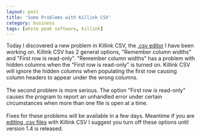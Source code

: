 ```yaml
---
layout: post
title: 'Some Problems with Killink CSV'
category: business
tags: [white peak software, killink]
---
```


Today I discovered a new problem in Killink CSV, the <a href="http://www.whitepeaksoftware.com/killink-csv.aspx">.csv editor</a> I have been working on.  Killink CSV has 2 general options, "Remember column widths" and "First row is read-only".  "Remember column widths" has a problem with hidden columns when the "First row is read-only" is turned on.  Killink CSV will ignore the hidden columns when populating the first row causing column headers to appear under the wrong columns.<br /><br />The second problem is more serious.  The option "First row is read-only" causes the program to report an unhandled error under certain circumstances when more than one file is open at a time.  <br /><br />Fixes for these problems will be available in a few days.  Meantime if you are <a href="http://www.whitepeaksoftware.com/edit-csv-files.aspx">editing .csv files</a> with Killink CSV I suggest you turn off these options until version 1.4 is released.
